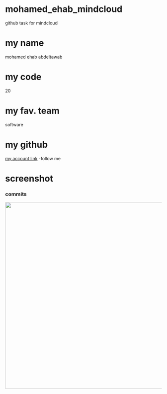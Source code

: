 # mohamed_ehab_mindcloud
github task for mindcloud
# my name
mohamed ehab abdeltawab
# my code 
20
# my fav. team
software
# my github
[my account link](https://github.com/mohamedehab9125) -follow me
# screenshot
### commits
<div>
<img src="https://i.pinimg.com/564x/10/57/7a/10577abf1ace5a6318e4e66c135c808d.jpg" width="600">
</div>
